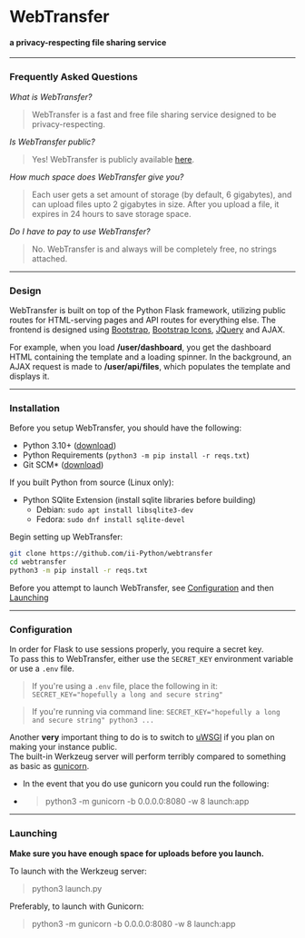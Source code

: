 # WebTransfer
#### a privacy-respecting file sharing service
---

### Frequently Asked Questions

*What is WebTransfer?*
> WebTransfer is a fast and free file sharing service designed to be privacy-respecting.

*Is WebTransfer public?*
> Yes! WebTransfer is publicly available [here](https://wt.iipython.cf).

*How much space does WebTransfer give you?*
> Each user gets a set amount of storage (by default, 6 gigabytes), and can upload files upto 2 gigabytes in size. After you upload a file, it expires in 24 hours to save storage space.

*Do I have to pay to use WebTransfer?*
> No. WebTransfer is and always will be completely free, no strings attached.

---

###  Design

WebTransfer is built on top of the Python Flask framework, utilizing public routes for HTML-serving pages and API routes for everything else. The frontend is designed using [Bootstrap](https://getbootstrap.com), [Bootstrap Icons](https://icons.getbootstrap.com), [JQuery](https://jquery.com) and AJAX.  

For example, when you load **/user/dashboard**, you get the dashboard HTML containing the template and a loading spinner. In the background, an AJAX request is made to **/user/api/files**, which populates the template and displays it.

---

###  Installation

Before you setup WebTransfer, you should have the following:
- Python 3.10+ ([download](https://python.org))
- Python Requirements (`python3 -m pip install -r reqs.txt`)
- Git SCM* ([download](https://git-scm.com))

If you built Python from source (Linux only):
- Python SQlite Extension (install sqlite libraries before building)
    - Debian: `sudo apt install libsqlite3-dev`
    - Fedora: `sudo dnf install sqlite-devel`

Begin setting up WebTransfer:
```bash
git clone https://github.com/ii-Python/webtransfer
cd webtransfer
python3 -m pip install -r reqs.txt
```

Before you attempt to launch WebTransfer, see [Configuration](#configuration) and then [Launching](#launching)

---

### Configuration

In order for Flask to use sessions properly, you require a secret key.  
To pass this to WebTransfer, either use the `SECRET_KEY` environment variable or use a `.env` file.  

> If you're using a `.env` file, place the following in it:
> `SECRET_KEY="hopefully a long and secure string"`

> If you're running via command line:
> `SECRET_KEY="hopefully a long and secure string" python3 ...`

Another **very** important thing to do is to switch to [uWSGI](https://uwsgi-docs.readthedocs.io/en/latest/) if you plan on making your instance public.  
The built-in Werkzeug server will perform terribly compared to something as basic as [gunicorn](https://gunicorn.org).
- In the event that you do use gunicorn you could run the following:
- > python3 -m gunicorn -b 0.0.0.0:8080 -w 8 launch:app

---

### Launching

**Make sure you have enough space for uploads before you launch.**

To launch with the Werkzeug server:
> python3 launch.py

Preferably, to launch with Gunicorn:
> python3 -m gunicorn -b 0.0.0.0:8080 -w 8 launch:app
